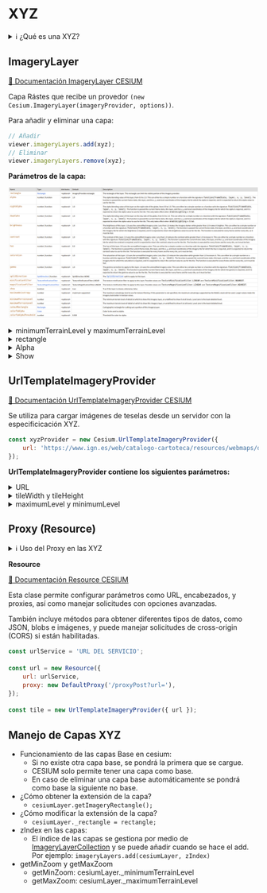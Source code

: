 # XYZ

<details>
  <summary>ℹ️ ¿Qué es una XYZ?</summary>

Una XYZ es un tipo de servicio de mapas en la web que proporciona mosaicos (tiles) como imágenes raster organizadas en un esquema de cuadrículas. Cada mosaico tiene una dirección (X, Y) que indica su posición en el nivel de zoom (Z) específico.
    
</details>

## ImageryLayer  

[📘 Documentación ImageryLayer CESIUM](https://cesium.com/learn/cesiumjs/ref-doc/ImageryLayer.html?classFilter=ImageryLaye)  

Capa Rástes que recibe un provedor ```(new Cesium.ImageryLayer(imageryProvider, options))```.  

Para añadir y eliminar una capa:  

```javascript
// Añadir
viewer.imageryLayers.add(xyz);
// Eliminar
viewer.imageryLayers.remove(xyz);
```

**Parámetros de la capa:**  

![Parámetros de la capa](../ImageryLayer_Properties.png)

<details>
  <summary>minimumTerrainLevel y maximumTerrainLevel</summary>

    - minimumTerrainLevel: El nivel mínimo de detalle del terreno en el que se mostrará esta capa de imágenes, o indefinido para mostrarla en todos los niveles. 
    - maximumTerrainLevel: El nivel máximo de detalle del terreno en el que se mostrará esta capa de imágenes, o indefinido para mostrarla en todos los niveles.

</details>

<details>
  <summary>rectangle</summary>

🧭 "MaxExtent en Openlayers"

Restringe la visualización a una región específica. 

[📘 Documentación rectangle CESIUM](https://cesium.com/learn/cesiumjs/ref-doc/UrlTemplateImageryProvider.html?classFilter=UrlTemplateImageryProvider#rectangle)

```javascript
const xyz = new Cesium.ImageryLayer(
    UrlTemplateImageryProvider,
    {
      rectangle : Cesium.Rectangle.fromDegrees(96.799393, -43.598214999057824, 153.63925700000001, -9.2159219997013),
    }
);

viewer.imageryLayers.add(xyz);
```

</details>

<details>
  <summary>Alpha</summary>

Valor Alpha, se puede utilizar para dar opacidad a la capa. Valor por defecto 1.0.  
  
🧭 "Opacity en Openlayers"

 [📘 Documentación alpha CESIUM](https://cesium.com/learn/cesiumjs/ref-doc/ImageryLayer.html?classFilter=ImageryLayer#alpha)
  
```javascript
const xyz = new Cesium.ImageryLayer(
    UrlTemplateImageryProvider,
    {
      alpha: 0.5,
    }
);

viewer.imageryLayers.add(xyz);
```  

</details>  

<details>
  <summary>Show</summary>
Determina si se muestra o no la capa.

🧭 "Visibility en Openlayers"
  
 [📘 Documentación show CESIUM](https://cesium.com/learn/cesiumjs/ref-doc/ImageryLayer.html?classFilter=ImageryLayer#show)
  
```javascript
const xyz = new Cesium.ImageryLayer(
    UrlTemplateImageryProvider,
    {
      show: false,
    }
);

viewer.imageryLayers.add(xyz);
```  
</details> 


## UrlTemplateImageryProvider

[📘 Documentación UrlTemplateImageryProvider CESIUM](https://cesium.com/learn/cesiumjs/ref-doc/UrlTemplateImageryProvider.html?classFilter=UrlTemplateImageryProvider)

Se utiliza para cargar imágenes de teselas desde un servidor con la especificicación XYZ.

```javascript
const xyzProvider = new Cesium.UrlTemplateImageryProvider({
    url: 'https://www.ign.es/web/catalogo-cartoteca/resources/webmaps/data/cresques/{z}/{x}/{y}.jpg',
});
```

**UrlTemplateImageryProvider contiene los siguientes parámetros:**

<details>
  <summary>URL</summary>

ℹ️ Para los valores negativos "{-z}", "{-x}" y "{-y}" se tiene que sustituir por "{reverseZ}", "{reverseX}" y "{reverseY}".
```javascript
const reverseRepleceUrl = (url) => {
return url
        .replace('{-z}', '{reverseZ}')
        .replace('{-x}', '{reverseX}')
        .replace('{-y}', '{reverseY}')
}
```

</details>

<details>
  <summary>tileWidth y tileHeight</summary>

🧭 "TileSize en Openlayers"

Tamaño de la tesela, por defecto los valores son 256.

[📘 Documentación tileWidth](https://cesium.com/learn/cesiumjs/ref-doc/UrlTemplateImageryProvider.html?classFilter=UrlTemplateImageryProvider#tileWidth)  

[📘 Documentación tileHeight](https://cesium.com/learn/cesiumjs/ref-doc/UrlTemplateImageryProvider.html?classFilter=UrlTemplateImageryProvider#tileHeight)


```javascript
const osmProvider = new Cesium.UrlTemplateImageryProvider({
   url: 'https://www.ign.es/web/catalogo-cartoteca/resources/webmaps/data/cresques/{z}/{x}/{y}.jpg',
   tileWidth: 256,
   tileHeight: 256
});

viewer.imageryLayers.addImageryProvider(osmProvider);
```

</details>

<details> 
  <summary>maximumLevel y minimumLevel</summary>

🧭 "TileGridMaxZoom y TileGridMinZoom en Openlayers"

 Zoom máximo y mínimo de la tesela en forma de rejilla. 

[📘 Documentación maximumLevel](https://cesium.com/learn/cesiumjs/ref-doc/UrlTemplateImageryProvider.html?classFilter=UrlTemplateImageryProvider#maximumLevel)  

[📘 Documentación minimumLevel](https://cesium.com/learn/cesiumjs/ref-doc/UrlTemplateImageryProvider.html?classFilter=UrlTemplateImageryProvider#minimumLevel)  

```javascript
const osmProvider = new Cesium.UrlTemplateImageryProvider({
   url: 'https://www.ign.es/web/catalogo-cartoteca/resources/webmaps/data/cresques/{z}/{x}/{y}.jpg',
   maximumLevel:  17, // especifica el nivel máximo creado en el servicio para permitir hacer "overzoom"
});

viewer.imageryLayers.addImageryProvider(osmProvider);
```

</details>

## Proxy (Resource)

<details>
  <summary>ℹ️ Uso del Proxy en las XYZ</summary>

Debido a que la [política del mismo origen](https://en.wikipedia.org/wiki/Same-origin_policy) no restringe las solicitudes de imágenes, en general, un XYZ no tendrá problemas con la política del mismo origen para cargar mosaicos desde dominios diferentes (no se hacen solicitudes complejas que devuelvan XML, GML u otros tipos de datos estructurados).

En XYZ, estás solicitando principalmente mosaicos que son imágenes raster (archivos PNG, JPEG, etc.), lo cual no suele estar restringido por la política del mismo origen. 

Cuando puede ser necesario un proxy en XYZ: 

- Control de acceso: Si los mosaicos contienen información sensible o si el servicio XYZ está restringido para ciertos usuarios.
- Distribución de carga: Si se está sirviendo un gran volumen de mosaicos y se quiere evitar que los usuarios accedan directamente al servidor XYZ, se puede usar un proxy para distribuir las solicitudes o cachéar los mosaicos para mejorar el rendimiento. 

</details>

**Resource**

[📘 Documentación Resource CESIUM](https://cesium.com/learn/cesiumjs/ref-doc/Resource.html)

Esta clase permite configurar parámetros como URL, encabezados, y proxies, así como manejar solicitudes con opciones avanzadas.

También incluye métodos para obtener diferentes tipos de datos, como JSON, blobs e imágenes, y puede manejar solicitudes de cross-origin (CORS) si están habilitadas.

```javascript
const urlService = 'URL DEL SERVICIO';

const url = new Resource({
    url: urlService,
    proxy: new DefaultProxy('/proxyPost?url='),
});

const tile = new UrlTemplateImageryProvider({ url });
```

## Manejo de Capas XYZ

- Funcionamiento de las capas Base en cesium:
  - Si no existe otra capa base, se pondrá la primera que se cargue.
  - CESIUM solo permite tener una capa como base.
  - En caso de eliminar una capa base automáticamente se pondrá como base la siguiente no base.
- ¿Cómo obtener la extensión de la capa?
  - ```cesiumLayer.getImageryRectangle();```
- ¿Cómo modificar la extensión de la capa?
  - ```cesiumLayer._rectangle = rectangle;```
- zIndex en las capas:
  - El índice de las capas se gestiona por medio de [ImageryLayerCollection](https://cesium.com/learn/cesiumjs/ref-doc/ImageryLayerCollection.html) y se puede añadir cuando se hace el add.
  Por ejemplo: ```imageryLayers.add(cesiumLayer, zIndex)```
- getMinZoom y getMaxZoom
  - getMinZoom: cesiumLayer._minimumTerrainLevel
  - getMaxZoom: cesiumLayer._maximumTerrainLevel